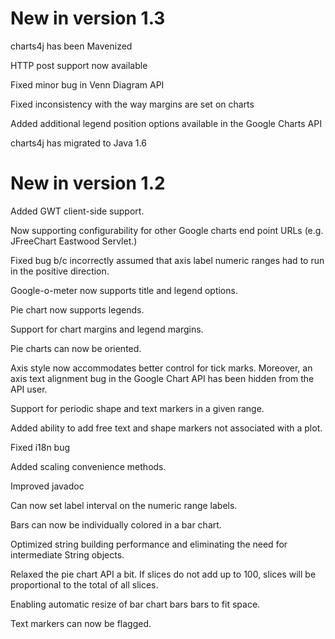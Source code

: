 # New in version 1.3 #

charts4j has been Mavenized

HTTP post support now available

Fixed minor bug in Venn Diagram API

Fixed inconsistency with the way margins are set on charts

Added additional legend position options available in the Google Charts API

charts4j has migrated to Java 1.6

# New in version 1.2 #

Added GWT client-side support.

Now supporting configurability for other Google charts end point URLs (e.g.
JFreeChart Eastwood Servlet.)

Fixed bug b/c incorrectly assumed that axis label numeric ranges had to run in the positive direction.

Google-o-meter now supports title and legend options.

Pie chart now supports legends.

Support for chart margins and legend margins.

Pie charts can now be oriented.

Axis style now accommodates better control for tick marks. Moreover, an axis text alignment bug in the Google Chart API has been hidden from the API user.

Support for periodic shape and text markers in a given range.

Added ability to add free text and shape markers not associated with a plot.

Fixed i18n bug

Added scaling convenience methods.

Improved javadoc

Can now set label interval on the numeric range labels.

Bars can now be individually colored in a bar chart.

Optimized string building performance and eliminating the need for intermediate String objects.

Relaxed the pie chart API a bit. If slices do not add up to 100, slices will be
proportional to the total of all slices.

Enabling automatic resize of bar chart bars bars to fit space.

Text markers can now be flagged.